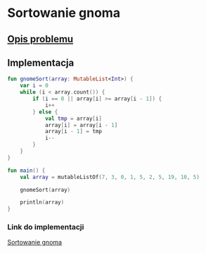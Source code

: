 # Sortowanie gnoma

## [Opis problemu](../../../../algorithms/sorting/gnome-sort.md)

## Implementacja

```kotlin
fun gnomeSort(array: MutableList<Int>) {
    var i = 0
    while (i < array.count()) {
        if (i == 0 || array[i] >= array[i - 1]) {
            i++
        } else {
            val tmp = array[i]
            array[i] = array[i - 1]
            array[i - 1] = tmp
            i--
        }
    }
}

fun main() {
    val array = mutableListOf(7, 3, 0, 1, 5, 2, 5, 19, 10, 5)

    gnomeSort(array)

    println(array)
}
```

### Link do implementacji

[Sortowanie gnoma](https://ideone.com/etOxuN)